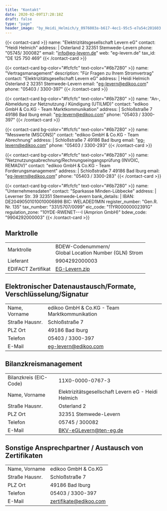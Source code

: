 ```yaml
---
title: "Kontakt"
date: 2020-02-09T17:28:18Z
draft: false
type: "page"
header_image: "by_Heidi_Helmich/y_0976003a-b617-4ec1-95c5-e7a54c201603.jpg"
---
```


{{< contact-card >}}
name: "Elektrizitätsgesellschaft Levern eG"
contact: "Heidi Helmich"
address: |
    Osterland 2
    32351 Stemwede-Levern
phone: "05745/ 300082"
email: "info@eg-levern.de"
web: "eg-levern.de"
tax_id: "DE 125 750 469"
{{< /contact-card >}}

{{< contact-card bg-color="#fcfcfc" text-color="#6b7280" >}}
name: "Vertragsmanagement"
description: "Für Fragen zu Ihrem Stromvertrag"
contact: "Elektrizitätsgesellschaft Levern eG"
address: |
    Heidi Helmich
    Osterland 2
    32351 Stemwede-Levern
email: "eg-levern@edikoo.com"
phone: "05403 / 3300-397"
{{< /contact-card >}}

{{< contact-card bg-color="#fcfcfc" text-color="#6b7280" >}}
name: "An-, Abmeldung zur Netznutzung / Kündigung (UTILMD)"
contact: "edikoo GmbH & Co.KG - Team Marktkommunikation"
address: |
    Schloßstraße 7
    49186 Bad Iburg
email: "eg-levern@edikoo.com"
phone: "05403 / 3300-397"
{{< /contact-card >}}

{{< contact-card bg-color="#fcfcfc" text-color="#6b7280" >}}
name: "Messwerte (MSCONS)"
contact: "edikoo GmbH & Co.KG - Team Abrechnung"
address: |
    Schloßstraße 7
    49186 Bad Iburg
email: "eg-levern@edikoo.com"
phone: "05403 / 3300-293"
{{< /contact-card >}}

{{< contact-card bg-color="#fcfcfc" text-color="#6b7280" >}}
name: "Netznutzungsabrechnung/Rechnungseingangsprüfung (INVOIC, REMADV)"
contact: "edikoo GmbH & Co.KG - Team Forderungsmanagement"
address: |
    Schloßstraße 7
    49186 Bad Iburg
email: "eg-levern@edikoo.com"
phone: "05403 / 3300-283"
{{< /contact-card >}}

{{< contact-card bg-color="#fcfcfc" text-color="#6b7280" >}}
name: "Unternehmensdaten"
contact: "Sparkasse Minden-Lübbecke"
address: |
    Leverner Str. 39
    32351 Stemwede-Levern
bank_details: |
    IBAN: DE20490501010010006898
    BIC: WELADED1MIN
register_number: "Gen.R. Nr. 135"
tax_number: "331/5707/0099"
eic_code: "11YR00000002391G"
regulation_zone: "10YDE-RWENET---I (Amprion GmbH)"
bdew_code: "9904292000003"
{{< /contact-card >}}

## Marktrolle

|                    |                                                           |
|--------------------|-----------------------------------------------------------|
| Marktrolle         | BDEW-Codenummern/ <br> Global Location Number (GLN) Strom |
| Lieferant          | 9904292000003                                             |
| EDIFACT Zertifikat | [EG-Levern.zip](/cert/2022-12-25-eg-levern.zip)           |

## Elektronischer Datenaustausch/Formate, Verschlüsselung/Signatur

|                |                                               |
|----------------|-----------------------------------------------|
| Name, Vorname  | edikoo GmbH & Co.KG - Team Marktkommunikation |
| Straße Hausnr. | Schloßstraße 7                                |
| PLZ Ort        | 49186 Bad Iburg                               |
| Telefon        | 05403 / 3300-397                              |
| E-Mail         | eg-levern@edikoo.com                          |

## Bilanzkreismanagement

|                        |                                                     |
|------------------------|-----------------------------------------------------|
| Bilanzkreis (EIC-Code) | 11X0-0000-0767-3                                    |
| Name, Vorname          | Elektrizitätsgesellschaft Levern eG - Heidi Helmich |
| Straße Hausnr.         | Osterland 2                                         |
| PLZ Ort                | 32351 Stemwede-Levern                               |
| Telefon                | 05745 / 300082                                      |
| E-Mail                 | BKV-eGLevern@ten-eg.de                              |

## Sonstige Ansprechpartner / Austausch von Zertifikaten

|                |                        |
|----------------|------------------------|
| Name, Vorname  | edikoo GmbH & Co.KG    |
| Straße Hausnr. | Schloßstraße 7         |
| PLZ Ort        | 49186 Bad Iburg        |
| Telefon        | 05403 / 3300-397       |
| E-Mail         | zertifikate@edikoo.com |
